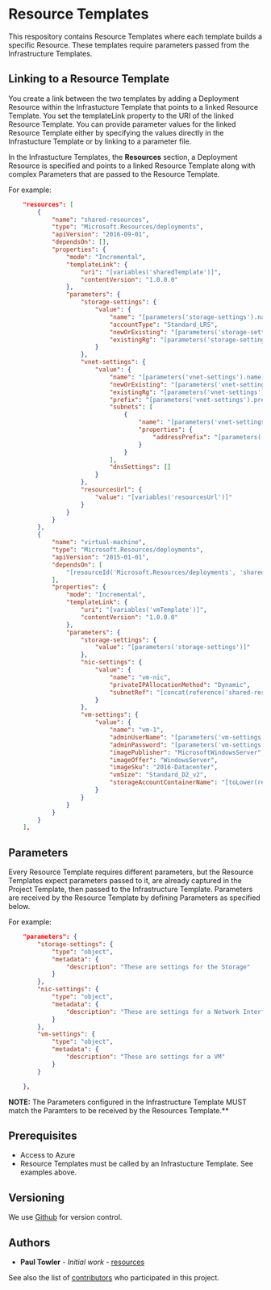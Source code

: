 # Resource Templates

This respository contains Resource Templates where each template builds a specific Resource. These templates require parameters passed from the Infrastructure Templates. 

## Linking to a Resource Template

You create a link between the two templates by adding a Deployment Resource within the Infrastucture Template that points to a linked Resource Template. You set the templateLink property to the URI of the linked Resource Template. You can provide parameter values for the linked Resource Template either by specifying the values directly in the Infrastucture Template or by linking to a parameter file. 

In the Infrastucture Templates, the **Resources** section, a Deployment Resource is specified and points to a linked Resource Template along with complex Parameters that are passed to the Resource Template.

For example:

```JSON
	"resources": [
        {
            "name": "shared-resources",
            "type": "Microsoft.Resources/deployments",
            "apiVersion": "2016-09-01",
            "dependsOn": [],
            "properties": {
                "mode": "Incremental",
                "templateLink": {
                    "uri": "[variables('sharedTemplate')]",
                    "contentVersion": "1.0.0.0"
                },
                "parameters": {
                    "storage-settings": {
                        "value": {
                            "name": "[parameters('storage-settings').name]",
                            "accountType": "Standard_LRS",
                            "newOrExisting": "[parameters('storage-settings').newOrExisting]",
                            "existingRg": "[parameters('storage-settings').existingRg]"
                        }
                    },
                    "vnet-settings": {
                        "value": {
                            "name": "[parameters('vnet-settings').name]",
                            "newOrExisting": "[parameters('vnet-settings').newOrExisting]",
                            "existingRg": "[parameters('vnet-settings').existingRg]",
                            "prefix": "[parameters('vnet-settings').prefix]",
                            "subnets": [
                                {
                                    "name": "[parameters('vnet-settings').subnets.subnet0Name]",
                                    "properties": {
                                        "addressPrefix": "[parameters('vnet-settings').subnets.subnet0Prefix]"
                                    }
                                }
                            ],
                            "dnsSettings": []
                        }
                    },
                    "resourcesUrl": {
                        "value": "[variables('resourcesUrl')]"
                    }
                }
            }
        },
        {
            "name": "virtual-machine",
            "type": "Microsoft.Resources/deployments",
            "apiVersion": "2015-01-01",
            "dependsOn": [
                "[resourceId('Microsoft.Resources/deployments', 'shared-resources')]"
            ],
            "properties": {
                "mode": "Incremental",
                "templateLink": {
                    "uri": "[variables('vmTemplate')]",
                    "contentVersion": "1.0.0.0"
                },
                "parameters": {
                    "storage-settings": {
                        "value": "[parameters('storage-settings')]"
                    },
                    "nic-settings": {
                        "value": {
                            "name": "vm-nic",
                            "privateIPAllocationMethod": "Dynamic",
                            "subnetRef": "[concat(reference('shared-resources').outputs.vnetID.value, '/subnets/', parameters('vnet-settings').subnets.subnet0Name)]"
                        }
                    },
                    "vm-settings": {
                        "value": {
                            "name": "vm-1",
                            "adminUserName": "[parameters('vm-settings').adminUserName]",
                            "adminPassword": "[parameters('vm-settings').adminPassword]",
                            "imagePublisher": "MicrosoftWindowsServer",
                            "imageOffer": "WindowsServer",
                            "imageSku": "2016-Datacenter",
                            "vmSize": "Standard_D2_v2",
                            "storageAccountContainerName": "[toLower(resourceGroup().name)]"
                        }
                    }
                }
            }
        }
    ],
```
## Parameters

Every Resource Template requires different parameters, but the Resource Templates expect parameters passed to it, are already captured in the Project Template, then passed to the Infrastructure Template. Parameters are received by the Resource Template by defining Parameters as specified below. 

For example:

```JSON
	"parameters": {
        "storage-settings": {
            "type": "object",
            "metadata": {
                "description": "These are settings for the Storage"
            }
        },
        "nic-settings": {
            "type": "object",
            "metadata": {
                "description": "These are settings for a Network Interface"
            }
        },
        "vm-settings": {
            "type": "object",
            "metadata": {
                "description": "These are settings for a VM"
            }
        }

    },
```

**NOTE:**
The Parameters configured in the Infrastructure Template MUST match the Paramters to be received by the Resources Template.**

## Prerequisites

- Access to Azure
- Resource Templates must be called by an Infrastucture Template. See examples above.

## Versioning

We use [Github](http://github.com/) for version control.

## Authors

* **Paul Towler** - *Initial work* - [resources](https://github.com/mrptsai/resources)

See also the list of [contributors](https://github.com/mrptsai/resources/graphs/contributors) who participated in this project.
